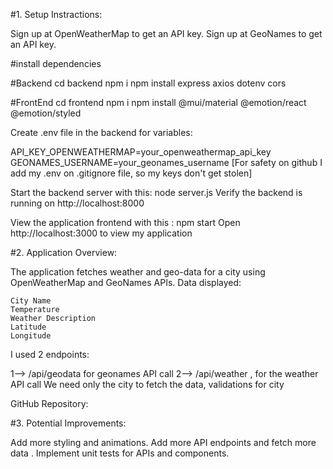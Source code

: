 #1.     Setup Instractions:

Sign up at OpenWeatherMap to get an API key.
Sign up at GeoNames to get an API key.

#install dependencies

#Backend
cd backend
npm i
npm install express axios dotenv cors

#FrontEnd
cd frontend
npm i
npm install @mui/material @emotion/react @emotion/styled

Create .env file in the backend for variables:

API_KEY_OPENWEATHERMAP=your_openweathermap_api_key
GEONAMES_USERNAME=your_geonames_username
[For safety on github I add my .env on .gitignore file, so my keys don't get stolen]

Start the backend server with this: 
node server.js
Verify the backend is running on http://localhost:8000

View the application frontend with this :
npm start
Open http://localhost:3000 to view my application

#2.     Application Overview:

The application fetches weather and geo-data for a city using OpenWeatherMap and GeoNames APIs.
Data displayed:

    City Name
    Temperature
    Weather Description
    Latitude
    Longitude

I used 2 endpoints:

1--> /api/geodata for geonames API call
2--> /api/weather , for the weather API call
We need only the city to fetch the data, validations for city

GitHub Repository: 


#3.     Potential Improvements:

Add more styling and animations.
Add more API endpoints and fetch more data .
Implement unit tests for APIs and components.